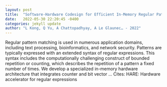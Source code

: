 ```yaml
---
layout: post
title:  "Software-Hardware Codesign for Efficient In-Memory Regular Pattern Matching"
date:   2022-05-30 22:20:45 -0400
categories: jekyll update
author: "L Kong, Q Yu, A Chattopadhyay, A Le Glaunec… - 2022"
---
```

Regular pattern matching is used in numerous application domains, including text processing, bioinformatics, and network security. Patterns are typically expressed with an extended syntax of regular expressions. This syntax includes the computationally challenging construct of bounded repetition or counting, which describes the repetition of a pattern a fixed number of times. We develop a specialized in-memory hardware architecture that integrates counter and bit vector … Cites: ‪HARE: Hardware accelerator for regular expressions‬